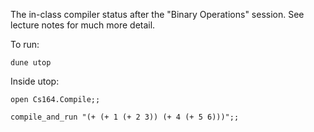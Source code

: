 The in-class compiler status after the "Binary Operations" session.  See lecture notes for much more detail.

To run:

`dune utop`

Inside utop:

`open Cs164.Compile;;`

`compile_and_run "(+ (+ 1 (+ 2 3)) (+ 4 (+ 5 6)))";;`
